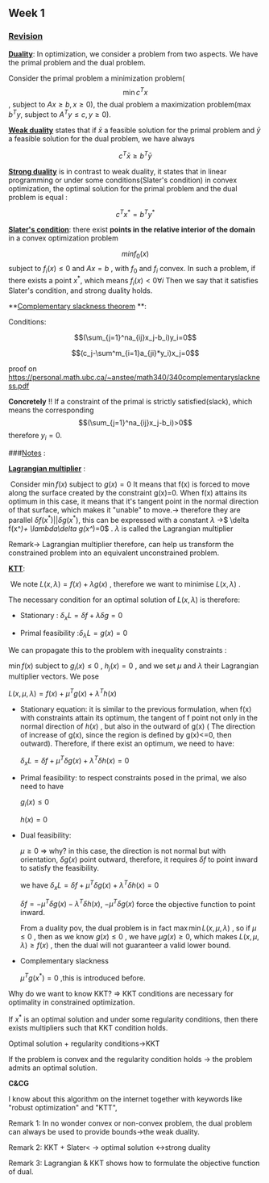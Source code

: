 ## Week 1 

### <u>Revision</u> 

**<u>Duality</u>**: In optimization, we consider a problem from two aspects. We have the primal problem and the dual problem.

Consider the primal problem a minimization problem($$\min c^Tx $$ , subject to $Ax\geq b,x\geq 0$), the dual problem a maximization problem($\max b^Ty$, subject to $A^Ty\leq c,y\geq0$).

**<u>Weak duality</u>** states that if $\bar{x}$ a feasible solution for the  primal problem and $\bar{y}$ a feasible solution for the dual problem, we have always

$$c^T\bar{x}\geq b^T\bar{y}$$ 

**<u>Strong duality</u>** is in contrast to weak duality, it states that in linear programming or under some conditions(Slater's condition) in convex optimization, the optimal solution for the primal problem and the dual problem is equal :

$$c^Tx^*= b^Ty^*$$ 

**<u>Slater's condition</u>**: there exist **points in the relative interior of the domain** in a convex optimization problem

$$minf_0(x)$$ subject to $f_i(x)\leq0$ and $Ax=b$ , with $f_0$ and $f_i$ convex. In such a problem, if there exists a point $x^*$, which means $f_i(x)<0 \forall i$ Then we say that it satisfies Slater's condition, and strong duality holds.

**<u>Complementary slackness theorem</u> **: 

Conditions: 

$$(\sum_{j=1}^na_{ij}x_j-b_i)y_i=0$$

$$(c_j-\sum^m_{i=1}a_{ji}*y_i)x_j=0$$ 

proof on https://personal.math.ubc.ca/~anstee/math340/340complementaryslackness.pdf

**Concretely** !! If a constraint of the primal is strictly satisfied(slack), which means the corresponding $$(\sum_{j=1}^na_{ij}x_j-b_i)>0$$ therefore $y_i=0$.

###<u>Notes</u> :

**<u>Lagrangian multiplier</u>** : 

​	Consider $\min f(x)$ subject to $g(x)=0$ It means that f(x) is forced to move along the surface created by the constraint g(x)=0. When f(x) attains its optimum in this case, it means that it's tangent point in the normal direction of that surface, which makes it "unable" to move.-> therefore they are parallel $\delta f(x^*)||\delta g(x^*)$, this can be expressed with a constant $\lambda$ ->$ \delta f(x^*)+ \lambda\delta g(x^*)=0$ . $\lambda$ is called the Lagrangian multiplier

Remark-> Lagrangian multiplier therefore, can help us transform the constrained problem into an equivalent unconstrained problem.

**<u>KTT</u>**:

​	We note $L(x,\lambda) = f(x)+\lambda g(x)$ , therefore we want to minimise $L(x,\lambda)$ .

The necessary condition for an optimal solution of $L(x,\lambda)$ is therefore:

- Stationary : $\delta_xL=\delta f+\lambda \delta g = 0$ 

- Primal feasibility :$\delta_{\lambda}L=g(x) = 0$

We can propagate this to the problem with inequality constraints :

$\min f(x)$ subject to $g_i(x) \leq 0$ , $h_j(x)=0$ , and we set $\mu$ and $\lambda$ their Lagrangian multiplier vectors.  We pose

$L(x,\mu,\lambda)=f(x)+\mu^T g(x) +\lambda^T h(x)$  

- Stationary equation: it is similar to the previous formulation, when f(x) with constraints attain its optimum, the tangent of f point not only in the normal direction of $h(x)$ , but also in the outward of g(x) ( The direction of increase of g(x), since the region is defined by g(x)<=0, then outward). Therefore, if there exist an optimum, we need to have:

  $\delta_x L =\delta f +\mu^T\delta g(x)+\lambda^T\delta h(x) =0$

- Primal feasibility: to respect constraints posed in the primal, we also need to have

  $g_i(x)\leq0$

  $h(x)=0$ 

- Dual feasibility:

  $\mu\geq0$ => why? in this case, the direction is not normal but with orientation, $\delta g(x)$ point outward, therefore, it requires $\delta f$ to point inward to satisfy the feasibility. 

  we have $\delta_x L =\delta f +\mu^T\delta g(x)+\lambda^T\delta h(x) =0$ 

  $\delta f =-\mu^T\delta g(x)-\lambda^T\delta h(x)$, $-\mu^T\delta g(x)$ force the objective function to point inward.

  From a duality pov, the dual problem is in fact $\max \min L(x,\mu,\lambda)$ , so if $\mu \leq 0$ , then as we know $g(x)\leq0$ , we have $\mu g(x)\geq 0$, which makes $L(x,\mu,\lambda)\geq f(x)$ , then the dual will not guaranteer a valid lower bound.

- Complementary slackness

  $\mu^Tg(x^*)=0$ ,this is introduced before. 



Why do we want to know KKT? => KKT conditions are necessary for optimality in constrained optimization.

If $x^*$ is an optimal solution and under some regularity conditions, then there exists multipliers such that KKT condition holds.

Optimal solution + regularity conditions->KKT

If the problem is convex and the regularity condition holds -> the problem admits an optimal solution.



**C&CG** 

I know about this algorithm on the internet together with keywords like "robust optimization" and "KTT",





Remark 1: In no wonder convex or non-convex problem, the dual problem can always be used to provide bounds->the weak duality.

Remark 2: KKT + Slater< -> optimal solution <->strong duality

Remark 3: Lagrangian & KKT shows how to formulate the objective function of dual. 
